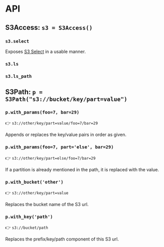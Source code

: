 # API


## S3Access: `s3 = S3Access()`

### `s3.select`

Exposes [S3 Select](https://docs.aws.amazon.com/AmazonS3/latest/userguide/selecting-content-from-objects.html) in a usable manner.


### `s3.ls`


### `s3.ls_path`


## S3Path: `p = S3Path("s3://bucket/key/part=value")`

### `p.with_params(foo=7, bar=29)`

👉 `s3://other/key/part=value/foo=7/bar=29`

Appends or replaces the key/value pairs in order as given.


### `p.with_params(foo=7, part='else', bar=29)`

👉 `s3://other/key/part=else/foo=7/bar=29`

If a partition is already mentioned in the path, it is
replaced with the value.


### `p.with_bucket('other')`

👉 `s3://other/key/part=value`

Replaces the bucket name of the S3 url.


### `p.with_key('path')`

👉 `s3://bucket/path`

Replaces the prefix/key/path component of this S3 url.

